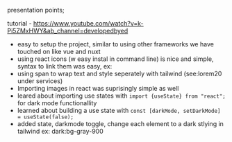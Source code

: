 presentation points;

tutorial - https://www.youtube.com/watch?v=k-Pi5ZMxHWY&ab_channel=developedbyed

- easy to setup the project, similar to using other frameworks we have touched on like vue and nuxt
- using react icons (w easy instal in command line) is nice and simple, syntax to link them was easy, ex: <BsFillMoonStarsFill />
- using span to wrap text and style seperately with tailwind (see:lorem20 under services)
- Importing images in react was suprisingly simple as well
- leared about importing use states with ```import {useState} from "react";``` for dark mode functionallity
- learned about building a use state with ```const [darkMode, setDarkMode] = useState(false);```
- added state, darkmode toggle, change each element to a dark stlying in tailwind ex: dark:bg-gray-900